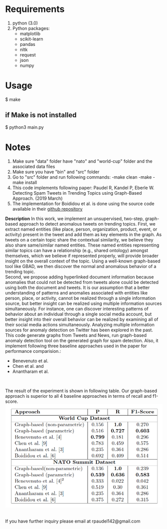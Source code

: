 **Requirements**
=============

1. python (3.0)
2. Python packages:
	- matplotlib
	- scikit-learn
	- pandas
	- nltk
	- request
	- json
	- numpy


**Usage**
======

$ make

if Make is not installed
------------------------
$ python3 main.py


**Notes**
=====

1. Make sure "data" folder have "nato" and "world-cup" folder and the associated data files
2. Make sure you have "bin" and "src" folder
3. Go to "src" folder and run following commands:
    -make clean
    -make
    -make install
4. This code implements following paper:
    Paudel R, Kandel P, Eberle W. Detecting Spam Tweets in Trending Topics using Graph-Based Approach. (2019 March)
5. The implementation for ﻿Boididou et al. is done using the source code available in their [github repository](https://github.com/MKLab-ITI/computational-verification)

**Description**
In this work, we implement an unsupervised, two-step, graph-based approach
to detect anomalous tweets on trending topics. First, we extract named entities
(like place, person, organization, product, event, or activity) present in the tweet
and add them as key elements in the graph. As tweets on a certain topic share
the contextual similarity, we believe they also share same/similar named entities.
These named entities representing similar topics can have a relationship
(e.g., shared ontology) amongst themselves, which we believe if represented
properly, will provide broader insight on the overall context of the topic.
Using a well-known graph-based tool like GBAD, we
then discover the normal and anomalous behavior of a trending topic.
<br/>
Second, we propose adding hyperlinked document information because anomalies that
could not be detected from tweets alone could be detected using both the document
and tweets. It is our assumption that a better understanding of patterns
and anomalies associated with entities like person, place, or activity, cannot be
realized through a single information source, but better insight can be realized
using multiple information sources simultaneously. For instance, one can discover
interesting patterns of behavior about an individual through a single social media
account, but better insight into their overall behavior can be realized by
examining all of their social media actions simultaneously. Analyzing multiple
information sources for anomaly detection on Twitter has been explored in the
past.
<br/>
This code generate graphs from Tweets and News, run graph-based anomaly detection tool on the generated
graph for spam detection. Also, it implement following three baseline approaches used in the paper for
performance comparision.:
+ Benevenuto et al.
+ Chen et al. and
+ Anantharam et al.
<br/>

The result of the experiment is shown in following table. Our graph-based approach is superior to all 4 baseline approaches in terms of recall and f1-score.
![Performance Comparision for World Cup and NATO Summit Dataset](figures/results.png)

<br/>
If you have further inquiry please email at rpaudel142@gmail.com
